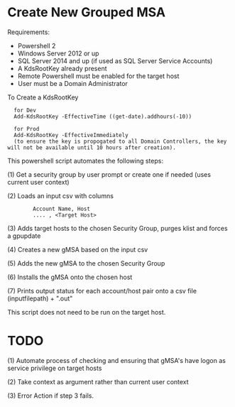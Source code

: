 # Create New Grouped MSA

Requirements:
- Powershell 2
- Windows Server 2012 or up
- SQL Server 2014 and up (if used as SQL Server Service Accounts)
- A KdsRootKey already present
- Remote Powershell must be enabled for the target host
- User must be a Domain Administrator

To Create a KdsRootKey 

      for Dev
      Add-KdsRootKey -EffectiveTime ((get-date).addhours(-10))
      
      for Prod
      Add-KdsRootKey -EffectiveImmediately
      (to ensure the key is propogated to all Domain Controllers, the key will not be available until 10 hours after creation).

This powershell script automates the following steps:

(1) Get a security group by user prompt or create one if needed (uses current user context)

(2) Loads an input csv with columns 

            Account Name, Host
            .... , <Target Host>
 
 (3) Adds target hosts to the chosen Security Group, purges klist and forces a gpupdate
 
 (4) Creates a new gMSA based on the input csv
 
 (5) Adds the new gMSA to the chosen Security Group
 
 (6) Installs the gMSA onto the chosen host
 
 (7) Prints output status for each account/host pair onto a csv file (inputfilepath) + ".out"
 
 This script does not need to be run on the target host.
 
 # TODO
 (1) Automate process of checking and ensuring that gMSA's have logon as service privilege on target hosts

 (2) Take context as argument rather than current user context
 
 (3) Error Action if step 3 fails.
 
